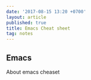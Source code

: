 ```yaml
---
date: '2017-08-15 13:20 +0700'
layout: article
published: true
title: Emacs Cheat sheet
tag: notes
---
```

## Emacs
About emacs cheaset
